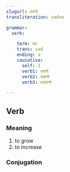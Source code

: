 ```yaml
---
slugurl: वदणो
transliteration: vadno

grammar: 
  verb:

    term: वद
    trans: vad
    ending: a
    causative:
      self: 1
      verb1: वदणो
      verb2: वदाणो
      verb3: वदवाणो

---
```


## Verb

### Meaning

1. to grow
2. to increase

### Conjugation

<verb-conj :grammar="grammar"></verb-conj>
